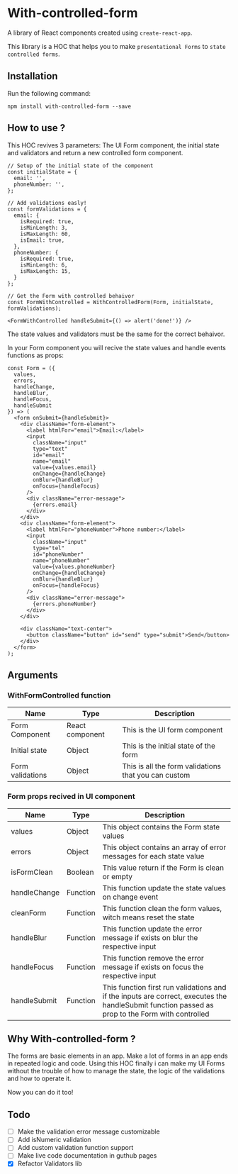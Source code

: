 # With-controlled-form

A library of React components created using `create-react-app`.

This library is a HOC that helps you to make `presentational Forms` to `state controlled forms`.

## Installation

Run the following command:

`npm install with-controlled-form --save`


## How to use ?
This HOC revives 3 parameters: The UI Form component, the initial state and validators and return a new controlled form component.

```
// Setup of the initial state of the component
const initialState = {
  email: '',
  phoneNumber: '',
};

// Add validations easly!
const formValidations = {
  email: {
    isRequired: true,
    isMinLength: 3,
    isMaxLength: 60,
    isEmail: true,
  },
  phoneNumber: {
    isRequired: true,
    isMinLength: 6,
    isMaxLength: 15,
  }
};

// Get the Form with controlled behaivor
const FormWithControlled = WithControlledForm(Form, initialState, formValidations);

<FormWithControlled handleSubmit={() => alert('done!')} />
```

The state values and validators must be the same for the correct behaivor.

In your Form component you will recive the state values and handle events functions as props:

```
const Form = ({
  values,
  errors,
  handleChange,
  handleBlur,
  handleFocus,
  handleSubmit
}) => (
  <form onSubmit={handleSubmit}>
    <div className="form-element">
      <label htmlFor="email">Email:</label>
      <input
        className="input"
        type="text"
        id="email"
        name="email"
        value={values.email}
        onChange={handleChange}
        onBlur={handleBlur}
        onFocus={handleFocus}
      />
      <div className="error-message">
        {errors.email}
      </div>
    </div>
    <div className="form-element">
      <label htmlFor="phoneNumber">Phone number:</label>
      <input
        className="input"
        type="tel"
        id="phoneNumber"
        name="phoneNumber"
        value={values.phoneNumber}
        onChange={handleChange}
        onBlur={handleBlur}
        onFocus={handleFocus}
      />
      <div className="error-message">
        {errors.phoneNumber}
      </div>
    </div>

    <div className="text-center">
      <button className="button" id="send" type="submit">Send</button>
    </div>
  </form>
);
```

## Arguments
### WithFormControlled function
| Name  | Type | Description
| ------| ---- | -----------|
| Form Component | React component | This is the UI form component
| Initial state   | Object  | This is the initial state of the form
| Form validations | Object  | This is all the form validations that you can custom

### Form props recived in UI component
| Name  | Type | Description
| ------| ---- | -----------|
values | Object | This object contains the Form state values
errors | Object | This object contains an array of error messages for each state value
isFormClean | Boolean | This value return if the Form is clean or empty
handleChange | Function | This function update the state values on change event
cleanForm | Function | This function clean the form values, witch means reset the state
handleBlur | Function | This function update the error message if exists on blur the respective input
handleFocus | Function | This function remove the error message if exists on focus the respective input
handleSubmit | Function | This function first run validations and if the inputs are correct, executes the handleSubmit function passed as prop to the Form with controlled

## Why With-controlled-form ?

The forms are basic elements in an app. Make a lot of forms in an app ends in repeated logic and code. Using this HOC finally i can make my UI Forms without the trouble of how to manage the state, the logic of the validations and how to operate it.

Now you can do it too!

## Todo
- [ ] Make the validation error message customizable
- [ ] Add isNumeric validation
- [ ] Add custom validation function support
- [ ] Make live code documentation in guthub pages
- [x] Refactor Validators lib
